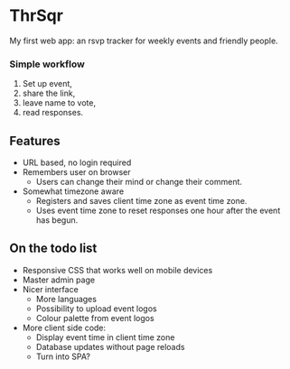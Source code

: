 # ThrSqr
My first web app: an rsvp tracker for weekly events and friendly people.

### Simple workflow
1. Set up event, 
2. share the link,
3. leave name to vote, 
4. read responses. 

## Features

* URL based, no login required
* Remembers user on browser
  * Users can change their mind or change their comment.
* Somewhat timezone aware
  * Registers and saves client time zone as event time zone.
  * Uses event time zone to reset responses one hour after the event has begun.

## On the todo list

* Responsive CSS that works well on mobile devices
* Master admin page
* Nicer interface
  * More languages
  * Possibility to upload event logos
  * Colour palette from event logos
* More client side code:
  * Display event time in client time zone
  * Database updates without page reloads
  * Turn into SPA?